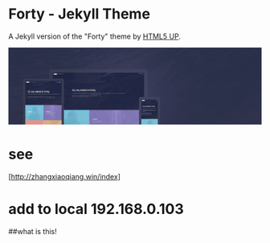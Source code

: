 # Forty - Jekyll Theme

A Jekyll version of the "Forty" theme by [HTML5 UP](https://html5up.net/).  

![Forty Theme](assets/images/forty.jpg "Forty Theme")

# see

[http://zhangxiaoqiang.win/index]


# add to local 192.168.0.103
##what is this!
